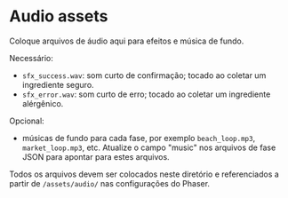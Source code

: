 # Audio assets

Coloque arquivos de áudio aqui para efeitos e música de fundo.

Necessário:
- `sfx_success.wav`: som curto de confirmação; tocado ao coletar um ingrediente seguro.
- `sfx_error.wav`: som curto de erro; tocado ao coletar um ingrediente alérgênico.

Opcional:
- músicas de fundo para cada fase, por exemplo `beach_loop.mp3`, `market_loop.mp3`, etc.  Atualize o campo "music" nos arquivos de fase JSON para apontar para estes arquivos.

Todos os arquivos devem ser colocados neste diretório e referenciados a partir de `/assets/audio/` nas configurações do Phaser.
